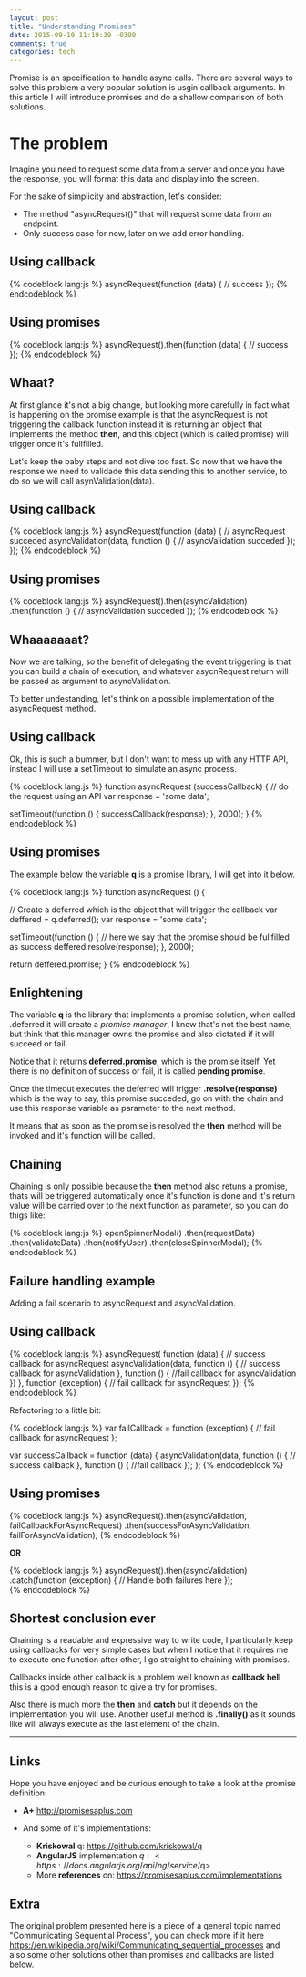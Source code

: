 ```yaml
---
layout: post
title: "Understanding Promises"
date: 2015-09-10 11:19:39 -0300
comments: true
categories: tech 
---
```


Promise is an specification to handle async calls. There are several ways to solve this problem a very popular solution is usgin callback arguments. In this article I will introduce promises and do a shallow comparison of both solutions.

<!-- more -->

# The problem

Imagine you need to request some data from a server and once you have the response, you will format this data and display into the screen.

For the sake of simplicity and abstraction, let's consider:
- The method "asyncRequest()" that will request some data from an endpoint.
- Only success case for now, later on we add error handling.

## Using callback

{% codeblock lang:js %}
asyncRequest(function (data) {
  // success 
});
{% endcodeblock %}

## Using promises

{% codeblock lang:js %}
  asyncRequest().then(function (data) {
     // success
  });
{% endcodeblock %}

## Whaat?

At first glance it's not a big change, but looking more carefully in fact what is happening on the promise example is that the asyncRequest is not triggering the callback function instead it is returning an object that implements the method **then**, and this object (which is called promise) will trigger once it's fullfilled.

Let's keep the baby steps and not dive too fast. So now that we have the response we need to validade this data sending this to another service, to do so we will call asynValidation(data).

## Using callback

{% codeblock lang:js %}
asyncRequest(function (data) {
  // asyncRequest succeded 
  asyncValidation(data, function () {
    // asyncValidation succeded
  });
});
{% endcodeblock %}

## Using promises

{% codeblock lang:js %}
asyncRequest().then(asyncValidation)
              .then(function () {
                  // asyncValidation succeded
              });
{% endcodeblock %}

## Whaaaaaaat?

Now we are talking, so the benefit of delegating the event triggering is that you can build a chain of execution, and whatever asycnRequest return will be passed as argument to asyncValidation.

To better undestanding, let's think on a possible implementation of the asyncRequest method.

## Using callback

Ok, this is such a bummer, but I don't want to mess up with any HTTP API, instead I will use a setTimeout to simulate an async process.

{% codeblock lang:js %}
function asyncRequest (successCallback) {
  // do the request using an API
  var response = 'some data';

  setTimeout(function () {
     successCallback(response);
  }, 2000);
}
{% endcodeblock %}

## Using promises

The example below the variable **q** is a promise library, I will get into it below.

{% codeblock lang:js %}
function asyncRequest () {

  // Create a deferred which is the object that will trigger the callback
  var deffered = q.deferred();
  var response = 'some data';

  setTimeout(function () {
    // here we say that the promise should be fullfilled as success
    deffered.resolve(response);
  }, 2000);
 
 return deffered.promise;
}
{% endcodeblock %}

## Enlightening

The variable **q** is the library that implements a promise solution, when called .deferred it will create a _promise manager_, I know that's not the best name, but think that this manager owns the promise and also dictated if it will succeed or fail.

Notice that it returns **deferred.promise**, which is the promise itself. Yet there is no definition of success or fail, it is called **pending promise**.

Once the timeout executes the deferred will trigger **.resolve(response)** which is the way to say, this promise succeded, go on with the chain and use this response variable as parameter to the next method.

It means that as soon as the promise is resolved the **then** method will be invoked and it's function will be called.

## Chaining

Chaining is only possible because the **then** method also retuns a promise, thats will be triggered automatically once it's function is done and it's return value will be carried over to the next function as parameter, so you can do thigs like:

{% codeblock lang:js %}
openSpinnerModal()
         .then(requestData)
         .then(validateData)
         .then(notifyUser)
         .then(closeSpinnerModal);
{% endcodeblock %}

## Failure handling example

Adding a fail scenario to asyncRequest and asyncValidation.

## Using callback

{% codeblock lang:js %}
asyncRequest(
  function (data) {
    // success callback for asyncRequest
   asyncValidation(data, function () {
     // success callback for asyncValidation
     }, function () {
       //fail callback for asyncValidation
     })
  },
  function (exception) {
    // fail callback for asyncRequest
  });
{% endcodeblock %}

Refactoring to a little bit:

{% codeblock lang:js %}
var failCallback = function (exception) {
    // fail callback for asyncRequest
};

var successCallback = function (data) {
   asyncValidation(data, function () {
     // success callback
     }, function () {
       //fail callback
     });
};
{% endcodeblock %}

## Using promises

{% codeblock lang:js %}
asyncRequest().then(asyncValidation, failCallbackForAsyncRequest)
             .then(successForAsyncValidation, failForAsyncValidation);
{% endcodeblock %}

**OR**

{% codeblock lang:js %}
asyncRequest().then(asyncValidation)
              .catch(function (exception) { 
                // Handle both failures here 
              });  
{% endcodeblock %}

## Shortest conclusion ever
 
Chaining is a readable and expressive way to write code, I particularly keep using callbacks for very simple cases but when I notice that it requires me to execute one function after other, I go straight to chaining with promises. 
 
Callbacks inside other callback is a problem well known as **callback hell** this is a good enough reason to give a try for promises. 
 
Also there is much more the **then** and **catch** but it depends on the implementation you will use.
Another useful method is **.finally()** as it sounds like will always execute as the last element of the chain.

----

## Links

Hope you have enjoyed and be curious enough to take a look at the promise definition:
   
- **A+** <http://promisesaplus.com>
 
- And some of it's implementations: 
  - **Kriskowal** q: <https://github.com/kriskowal/q> 
  - **AngularJS** implementation $q: <https://docs.angularjs.org/api/ng/service/$q> 
  - More **references** on: <https://promisesaplus.com/implementations> 

## Extra

The original problem presented here is a piece of a general topic named "Communicating Sequential Process", you can check more if it here <https://en.wikipedia.org/wiki/Communicating_sequential_processes> and also some other solutions other than promises and callbacks are listed below.
